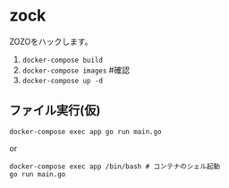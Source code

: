 # zock
ZOZOをハックします。

1. `docker-compose build`
2. `docker-compose images` #確認
3. `docker-compose up -d`


## ファイル実行(仮)
```
docker-compose exec app go run main.go
```
or
```
docker-compose exec app /bin/bash # コンテナのシェル起動
go run main.go
```
